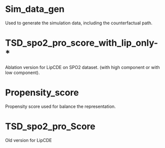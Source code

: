 # Sim_data_gen

Used to generate the simulation data, including the counterfactual path.

# TSD_spo2_pro_score_with_lip_only-*

Ablation version for LipCDE on SPO2 dataset. (with high component or with low component).

# Propensity_score

Propensity score used for balance the representation.

# TSD_spo2_pro_Score

Old version for LipCDE